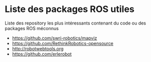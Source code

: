 # Liste des packages ROS utiles
Liste des repository les plus intéressants contenant du code ou des packages ROS méconnus

 - https://github.com/swri-robotics/mapviz
 - https://github.com/RethinkRobotics-opensource
 - http://robotwebtools.org
 - https://github.com/erlerobot
 
